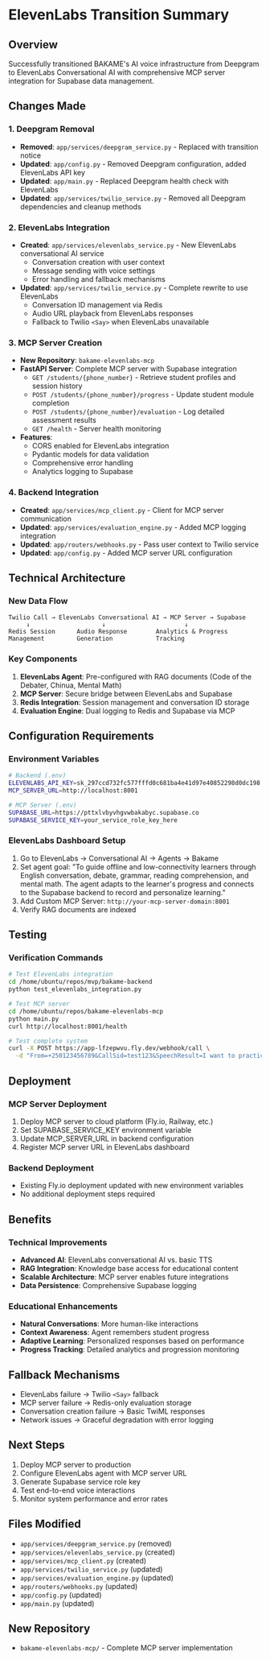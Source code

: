 # ElevenLabs Transition Summary

## Overview
Successfully transitioned BAKAME's AI voice infrastructure from Deepgram to ElevenLabs Conversational AI with comprehensive MCP server integration for Supabase data management.

## Changes Made

### 1. Deepgram Removal
- **Removed**: `app/services/deepgram_service.py` - Replaced with transition notice
- **Updated**: `app/config.py` - Removed Deepgram configuration, added ElevenLabs API key
- **Updated**: `app/main.py` - Replaced Deepgram health check with ElevenLabs
- **Updated**: `app/services/twilio_service.py` - Removed all Deepgram dependencies and cleanup methods

### 2. ElevenLabs Integration
- **Created**: `app/services/elevenlabs_service.py` - New ElevenLabs conversational AI service
  - Conversation creation with user context
  - Message sending with voice settings
  - Error handling and fallback mechanisms
- **Updated**: `app/services/twilio_service.py` - Complete rewrite to use ElevenLabs
  - Conversation ID management via Redis
  - Audio URL playback from ElevenLabs responses
  - Fallback to Twilio `<Say>` when ElevenLabs unavailable

### 3. MCP Server Creation
- **New Repository**: `bakame-elevenlabs-mcp`
- **FastAPI Server**: Complete MCP server with Supabase integration
  - `GET /students/{phone_number}` - Retrieve student profiles and session history
  - `POST /students/{phone_number}/progress` - Update student module completion
  - `POST /students/{phone_number}/evaluation` - Log detailed assessment results
  - `GET /health` - Server health monitoring
- **Features**:
  - CORS enabled for ElevenLabs integration
  - Pydantic models for data validation
  - Comprehensive error handling
  - Analytics logging to Supabase

### 4. Backend Integration
- **Created**: `app/services/mcp_client.py` - Client for MCP server communication
- **Updated**: `app/services/evaluation_engine.py` - Added MCP logging integration
- **Updated**: `app/routers/webhooks.py` - Pass user context to Twilio service
- **Updated**: `app/config.py` - Added MCP server URL configuration

## Technical Architecture

### New Data Flow
```
Twilio Call → ElevenLabs Conversational AI → MCP Server → Supabase
     ↓                    ↓                      ↓
Redis Session      Audio Response        Analytics & Progress
Management         Generation            Tracking
```

### Key Components
1. **ElevenLabs Agent**: Pre-configured with RAG documents (Code of the Debater, Chinua, Mental Math)
2. **MCP Server**: Secure bridge between ElevenLabs and Supabase
3. **Redis Integration**: Session management and conversation ID storage
4. **Evaluation Engine**: Dual logging to Redis and Supabase via MCP

## Configuration Requirements

### Environment Variables
```bash
# Backend (.env)
ELEVENLABS_API_KEY=sk_297ccd732fc577fffd0c681ba4e41d97e40852298d0dc198
MCP_SERVER_URL=http://localhost:8001

# MCP Server (.env)
SUPABASE_URL=https://pttxlvbyvhgvwbakabyc.supabase.co
SUPABASE_SERVICE_KEY=your_service_role_key_here
```

### ElevenLabs Dashboard Setup
1. Go to ElevenLabs → Conversational AI → Agents → Bakame
2. Set agent goal: "To guide offline and low-connectivity learners through English conversation, debate, grammar, reading comprehension, and mental math. The agent adapts to the learner's progress and connects to the Supabase backend to record and personalize learning."
3. Add Custom MCP Server: `http://your-mcp-server-domain:8001`
4. Verify RAG documents are indexed

## Testing

### Verification Commands
```bash
# Test ElevenLabs integration
cd /home/ubuntu/repos/mvp/bakame-backend
python test_elevenlabs_integration.py

# Test MCP server
cd /home/ubuntu/repos/bakame-elevenlabs-mcp
python main.py
curl http://localhost:8001/health

# Test complete system
curl -X POST https://app-lfzepwvu.fly.dev/webhook/call \
  -d "From=+250123456789&CallSid=test123&SpeechResult=I want to practice English"
```

## Deployment

### MCP Server Deployment
1. Deploy MCP server to cloud platform (Fly.io, Railway, etc.)
2. Set SUPABASE_SERVICE_KEY environment variable
3. Update MCP_SERVER_URL in backend configuration
4. Register MCP server URL in ElevenLabs dashboard

### Backend Deployment
- Existing Fly.io deployment updated with new environment variables
- No additional deployment steps required

## Benefits

### Technical Improvements
- **Advanced AI**: ElevenLabs conversational AI vs. basic TTS
- **RAG Integration**: Knowledge base access for educational content
- **Scalable Architecture**: MCP server enables future integrations
- **Data Persistence**: Comprehensive Supabase logging

### Educational Enhancements
- **Natural Conversations**: More human-like interactions
- **Context Awareness**: Agent remembers student progress
- **Adaptive Learning**: Personalized responses based on performance
- **Progress Tracking**: Detailed analytics and progression monitoring

## Fallback Mechanisms
- ElevenLabs failure → Twilio `<Say>` fallback
- MCP server failure → Redis-only evaluation storage
- Conversation creation failure → Basic TwiML responses
- Network issues → Graceful degradation with error logging

## Next Steps
1. Deploy MCP server to production
2. Configure ElevenLabs agent with MCP server URL
3. Generate Supabase service role key
4. Test end-to-end voice interactions
5. Monitor system performance and error rates

## Files Modified
- `app/services/deepgram_service.py` (removed)
- `app/services/elevenlabs_service.py` (created)
- `app/services/mcp_client.py` (created)
- `app/services/twilio_service.py` (updated)
- `app/services/evaluation_engine.py` (updated)
- `app/routers/webhooks.py` (updated)
- `app/config.py` (updated)
- `app/main.py` (updated)

## New Repository
- `bakame-elevenlabs-mcp/` - Complete MCP server implementation
